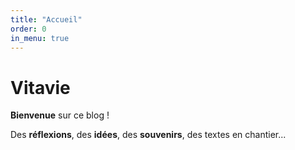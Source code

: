```yaml
---
title: "Accueil"
order: 0
in_menu: true
---
```

# Vitavie

**Bienvenue** sur ce blog !

Des **réflexions**, des **idées**, des **souvenirs**, des textes en chantier... 